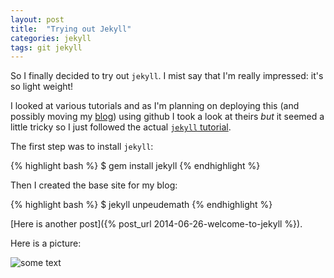```yaml
---
layout: post
title:  "Trying out Jekyll"
categories: jekyll
tags: git jekyll
---
```


So I finally decided to try out `jekyll`. I mist say that I'm really impressed: it's so light weight!

I looked at various tutorials and as I'm planning on deploying this (and possibly moving my [blog](http://drvinceknight.blogspot.co.uk/)) using github I took a look at theirs *but* it seemed a little tricky so I just followed the actual [`jekyll` tutorial](http://jekyllrb.com/docs/quickstart/).

The first step was to install `jekyll`:

{% highlight bash %}
$ gem install jekyll
{% endhighlight %}

Then I created the base site for my blog:

{% highlight bash %}
$ jekyll unpeudemath
{% endhighlight %}

[Here is another post]({% post_url 2014-06-26-welcome-to-jekyll %}).

Here is a picture:

![some text]({{site.baseurl}}/assets/waterfall.jpg)
